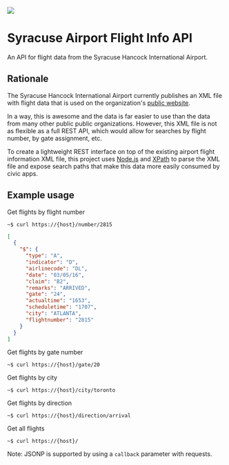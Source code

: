 ![](https://github.com/code-for-syracuse/syracuse-airport-api/workflows/Node.js%20CI/badge.svg)

# Syracuse Airport Flight Info API

An API for flight data from the Syracuse Hancock International Airport.

## Rationale

The Syracuse Hancock International Airport currently publishes an XML file with flight data that is used on the organization's [public website](http://www.syrairport.org/).

In a way, this is awesome and the data is far easier to use than the data from many other public public organizations. However, this XML file is not as flexible as a full REST API, which would allow for searches by flight number, by gate assignment, etc.

To create a lightweight REST interface on top of the existing airport flight information XML file, this project uses [Node.js](https://nodejs.org/en/) and [XPath](https://www.npmjs.com/package/xml2js-xpath) to parse the XML file and expose search paths that make this data more easily consumed by civic apps.

## Example usage

Get flights by flight number

```curl
~$ curl https://{host}/number/2815
```

```json
[
  {
    "$": {
      "type": "A",
      "indicator": "D",
      "airlinecode": "DL",
      "date": "03/05/16",
      "claim": "B2",
      "remarks": "ARRIVED",
      "gate": "24",
      "actualtime": "1653",
      "scheduletime": "1707",
      "city": "ATLANTA",
      "flightnumber": "2815"
    }
  }
]
```

Get flights by gate number

```curl
~$ curl https://{host}/gate/20
```

Get flights by city

```curl
~$ curl https://{host}/city/toronto
```

Get flights by direction

```curl
~$ curl https://{host}/direction/arrival
```
Get all flights

```curl
~$ curl https://{host}/
```

Note: JSONP is supported by using a ```callback``` parameter with requests.
